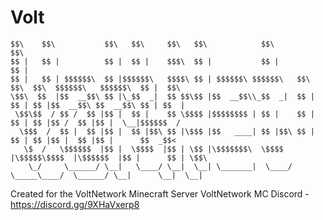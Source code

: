 # Volt
    $$\    $$\           $$\   $$\     $$\   $$\            $$\                                       $$\
    $$ |   $$ |          $$ |  $$ |    $$$\  $$ |           $$ |                                      $$ |
    $$ |   $$ | $$$$$$\  $$ |$$$$$$\   $$$$\ $$ | $$$$$$\ $$$$$$\   $$\  $$\  $$\  $$$$$$\   $$$$$$\  $$ |  $$\
    \$$\  $$  |$$  __$$\ $$ |\_$$  _|  $$ $$\$$ |$$  __$$\\_$$  _|  $$ | $$ | $$ |$$  __$$\ $$  __$$\ $$ | $$  |
     \$$\$$  / $$ /  $$ |$$ |  $$ |    $$ \$$$$ |$$$$$$$$ | $$ |    $$ | $$ | $$ |$$ /  $$ |$$ |  \__|$$$$$$  /
      \$$$  /  $$ |  $$ |$$ |  $$ |$$\ $$ |\$$$ |$$   ____| $$ |$$\ $$ | $$ | $$ |$$ |  $$ |$$ |      $$  _$$<
       \$  /   \$$$$$$  |$$ |  \$$$$  |$$ | \$$ |\$$$$$$$\  \$$$$  |\$$$$$\$$$$  |\$$$$$$  |$$ |      $$ | \$$\
        \_/     \______/ \__|   \____/ \__|  \__| \_______|  \____/  \_____\____/  \______/ \__|      \__|  \__|

Created for the VoltNetwork Minecraft Server
VoltNetwork MC Discord - https://discord.gg/9XHaVxerp8


